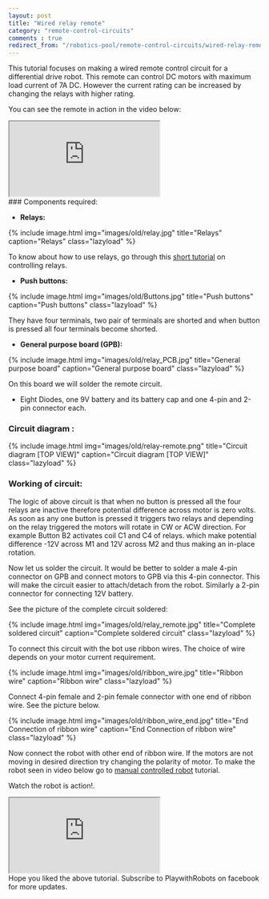 ```yaml
---
layout: post
title: "Wired relay remote"
category: "remote-control-circuits"
comments : true
redirect_from: "/robotics-pool/remote-control-circuits/wired-relay-remote/"
---
```

This tutorial focuses on making a wired remote control circuit for a differential drive robot.  This remote can control DC motors with maximum load current of 7A DC. However the current rating can be increased by changing the relays with higher rating.

You can see the remote in action in the video below:
<div class="embed-responsive embed-responsive-16by9">
  <iframe class="embed-responsive-item" src="http://www.youtube.com/embed/Sgiectb69fw"></iframe>
</div>
### Components required:

* **Relays:**

{% include image.html img="images/old/relay.jpg" title="Relays" caption="Relays" class="lazyload" %}

To know about how to use relays, go through this [short tutorial](/dc-motor-driver-circuits#relay "controlling motor using relays") on controlling relays. 

* **Push buttons:**

{% include image.html img="images/old/Buttons.jpg" title="Push buttons" caption="Push buttons" class="lazyload" %}

They have four terminals, two pair of terminals are shorted and when button is pressed all four terminals become shorted. 

* **General purpose board (GPB):**

{% include image.html img="images/old/relay_PCB.jpg" title="General purpose board" caption="General purpose board" class="lazyload" %}

On this board we will solder the remote circuit. 

* Eight Diodes, one 9V battery and its battery cap and one 4-pin and 2-pin connector each. 

### Circuit diagram : 

{% include image.html img="images/old/relay-remote.png" title="Circuit diagram [TOP VIEW]" caption="Circuit diagram [TOP VIEW]" class="lazyload" %}

### Working of circuit: 

The logic of above circuit is that when no button is pressed all the four relays are inactive therefore potential difference across motor is zero volts. As soon as any one button is pressed it triggers two relays and depending on the relay triggered the motors will rotate in CW or ACW direction. For example Button B2 activates coil C1 and C4 of relays. which make potential difference -12V across M1 and 12V across M2 and thus making an in-place rotation. 

Now let us solder the circuit. It would be better to solder a male 4-pin connector on GPB and connect motors to GPB via this 4-pin connector. This will make the circuit easier to attach/detach from the robot. Similarly a 2-pin connector for connecting 12V battery.

See the picture of the complete circuit soldered: 

{% include image.html img="images/old/relay_remote.jpg" title="Complete soldered circuit" caption="Complete soldered circuit" class="lazyload" %}

To connect this circuit with the bot use ribbon wires. The choice of wire depends on your motor current requirement.  

{% include image.html img="images/old/ribbon_wire.jpg" title="Ribbon wire" caption="Ribbon wire" class="lazyload" %}

Connect 4-pin female and 2-pin female connector with one end of ribbon wire. See the picture below. 

{% include image.html img="images/old/ribbon_wire_end.jpg" title="End Connection of ribbon wire" caption="End Connection of ribbon wire" class="lazyload" %}

Now connect the robot with other end of ribbon wire. If the motors are not moving in desired direction try changing the polarity of motor. To make the robot seen in video below go to [manual controlled robot](/manually-controlled-robot "manual controlled robot") tutorial. 

Watch the robot is action!.  

<div class="embed-responsive embed-responsive-16by9">
  <iframe class="embed-responsive-item" src="http://www.youtube.com/embed/Sgiectb69fw"></iframe>
</div>
Hope you liked the above tutorial. Subscribe to PlaywithRobots on facebook for more updates.
